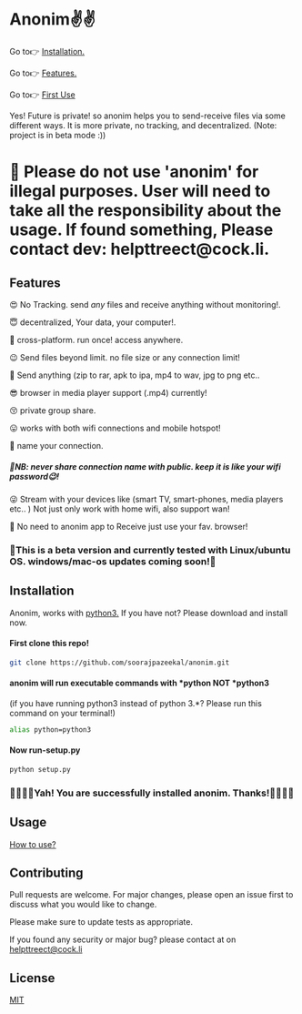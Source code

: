 # Anonim✌️✌️


Go to👉 [Installation.](https://github.com/soorajpazeekal/anonim/blob/master/README.md#installation)

Go to👉 [Features.](https://github.com/soorajpazeekal/anonim/blob/master/README.md#Features)

Go to👉 [First Use](https://github.com/soorajpazeekal/anonim/wiki/Wiki-First-use!)


Yes! Future is private! so anonim helps you to send-receive files via some different ways. It is more private, no tracking, and decentralized. (Note: project is in beta mode :))

<h1>  📌 Please do not use 'anonim' for illegal purposes. User will need to take all the responsibility about the usage. If found something, Please contact dev: helpttreect@cock.li. 
  
  

## Features 




😍 No Tracking. send *any* files and receive anything without monitoring!.



😇 decentralized, Your data, your computer!.



🤩 cross-platform. run once! access anywhere.



😉 Send files beyond limit. no file size or any connection limit!



🤗 Send anything (zip to rar, apk to ipa, mp4 to wav, jpg to png etc..



😎 browser in media player support (.mp4) currently! 



😚 private group share. 



😛 works with both wifi connections and mobile hotspot!



🤪 name your connection.  <h5>📍NB: never share connection name with public. keep it is like your wifi password😉!</h5>



😜 Stream with your devices like (smart TV, smart-phones, media players etc.. ) Not just only work with home wifi, also support wan!



🥳 No need to anonim app to Receive just use your fav. browser!




<h3> 🎈This is a beta version and currently tested with Linux/ubuntu OS. windows/mac-os updates coming soon!🎈 </h3>




## Installation

Anonim, works with [python3.](https://www.python.org/downloads/) If you have not? Please download and install now.


<h4> First clone this repo! </h4>

```bash
git clone https://github.com/soorajpazeekal/anonim.git
```
<h4> anonim will run executable commands with *python NOT *python3  </h4>
(if you have running python3 instead of python 3.*? Please run this command on your terminal!)

```bash
alias python=python3
```

<h4> Now run-setup.py </h4>

```bash
python setup.py
```

<h3> 🤩🥳🥰😍Yah! You are successfully installed anonim. Thanks!🤩🥳🥰😍 </h3> 

## Usage

[How to use?](https://github.com/soorajpazeekal/anonim/wiki/Wiki-First-use!)

## Contributing
Pull requests are welcome. For major changes, please open an issue first to discuss what you would like to change.

Please make sure to update tests as appropriate.

If you found any security or major bug? please contact at on helpttreect@cock.li

## License
[MIT](https://choosealicense.com/licenses/mit/)
